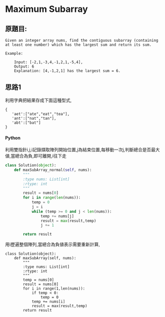 # Maximum Subarray

## 原題目:
```
Given an integer array nums, find the contiguous subarray (containing at least one number) which has the largest sum and return its sum.

Example:

    Input: [-2,1,-3,4,-1,2,1,-5,4],
    Output: 6
    Explanation: [4,-1,2,1] has the largest sum = 6.
```

## 思路1
利用字典把結果存成下面這種型式,
```
{
   'aet':["ate","eat","tea"],
   'ant':["nat","tan"],
   'abt':["bat"]
}
```

#### Python
利用雙指針i,j,i記錄擷取陣列開始位置,j為結束位置,每移動一次j,判斷總合是否最大値,當總合為負,即可離開,i往下走
``` python
class Solution(object):
    def maxSubArray_normal(self, nums):
        """
        :type nums: List[int]
        :rtype: int
        """
        result = nums[0]
        for i in range(len(nums)):
            temp = 0
            j = i 
            while (temp >= 0 and j < len(nums)):
                temp += nums[j] 
                result = max(result,temp)
                j += 1

        return result 
``` 
 
用i歷遍整個陣列,當總合為負値表示需要重新計算,

```
class Solution(object):
    def maxSubArray(self, nums):
        """
        :type nums: List[int]
        :rtype: int
        """
        temp = nums[0]
        result = nums[0]
        for i in range(1,len(nums)):            
            if temp < 0:
                temp = 0  
            temp += nums[i]             
            result = max(result,temp)  
        return result
```




